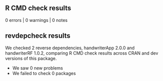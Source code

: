 ## R CMD check results

0 errors | 0 warnings | 0 notes


## revdepcheck results

We checked 2 reverse dependencies, handwriterApp 2.0.0 and handwriterRF 1.0.2, comparing R CMD check results across CRAN and dev versions of this package.

 * We saw 0 new problems
 * We failed to check 0 packages